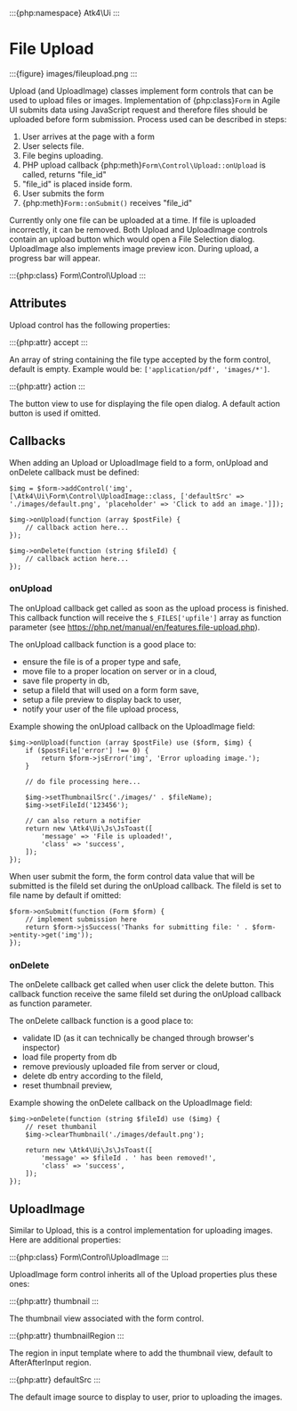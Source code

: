 :::{php:namespace} Atk4\Ui
:::

# File Upload

:::{figure} images/fileupload.png
:::

Upload (and UploadImage) classes implement form controls that can be used to upload files or images.
Implementation of {php:class}`Form` in Agile UI submits data using JavaScript request and
therefore files should be uploaded before form submission. Process used can be described
in steps:

1. User arrives at the page with a form
2. User selects file.
3. File begins uploading.
4. PHP upload callback {php:meth}`Form\Control\Upload::onUpload` is called, returns "file_id"
5. "file_id" is placed inside form.
6. User submits the form
7. {php:meth}`Form::onSubmit()` receives "file_id"

Currently only one file can be uploaded at a time. If file is uploaded incorrectly,
it can be removed. Both Upload and UploadImage controls contain an upload button which would
open a File Selection dialog. UploadImage also implements image preview icon.
During upload, a progress bar will appear.

:::{php:class} Form\Control\Upload
:::

## Attributes

Upload control has the following properties:

:::{php:attr} accept
:::

An array of string containing the file type accepted by the form control, default is empty.
Example would be: `['application/pdf', 'images/*']`.

:::{php:attr} action
:::

The button view to use for displaying the file open dialog. A default action button is used if omitted.

## Callbacks

When adding an Upload or UploadImage field to a form, onUpload and onDelete callback must be defined:

```
$img = $form->addControl('img', [\Atk4\Ui\Form\Control\UploadImage::class, ['defaultSrc' => './images/default.png', 'placeholder' => 'Click to add an image.']]);

$img->onUpload(function (array $postFile) {
    // callback action here...
});

$img->onDelete(function (string $fileId) {
    // callback action here...
});
```

### onUpload

The onUpload callback get called as soon as the upload process is finished. This callback
function will receive the `$_FILES['upfile']` array as function parameter (see https://php.net/manual/en/features.file-upload.php).

The onUpload callback function is a good place to:

- ensure the file is of a proper type and safe,
- move file to a proper location on server or in a cloud,
- save file property in db,
- setup a fileId that will used on a form form save,
- setup a file preview to display back to user,
- notify your user of the file upload process,

Example showing the onUpload callback on the UploadImage field:

```
$img->onUpload(function (array $postFile) use ($form, $img) {
    if ($postFile['error'] !== 0) {
        return $form->jsError('img', 'Error uploading image.');
    }

    // do file processing here...

    $img->setThumbnailSrc('./images/' . $fileName);
    $img->setFileId('123456');

    // can also return a notifier
    return new \Atk4\Ui\Js\JsToast([
        'message' => 'File is uploaded!',
        'class' => 'success',
    ]);
});
```

When user submit the form, the form control data value that will be submitted is the fileId set during the onUpload callback.
The fileId is set to file name by default if omitted:

```
$form->onSubmit(function (Form $form) {
    // implement submission here
    return $form->jsSuccess('Thanks for submitting file: ' . $form->entity->get('img'));
});
```

### onDelete

The onDelete callback get called when user click the delete button. This callback function
receive the same fileId set during the onUpload callback as function parameter.

The onDelete callback function is a good place to:

- validate ID (as it can technically be changed through browser's inspector)
- load file property from db
- remove previously uploaded file from server or cloud,
- delete db entry according to the fileId,
- reset thumbnail preview,

Example showing the onDelete callback on the UploadImage field:

```
$img->onDelete(function (string $fileId) use ($img) {
    // reset thumbanil
    $img->clearThumbnail('./images/default.png');

    return new \Atk4\Ui\Js\JsToast([
        'message' => $fileId . ' has been removed!',
        'class' => 'success',
    ]);
});
```

## UploadImage

Similar to Upload, this is a control implementation for uploading images. Here are additional properties:

:::{php:class} Form\Control\UploadImage
:::

UploadImage form control inherits all of the Upload properties plus these ones:

:::{php:attr} thumbnail
:::

The thumbnail view associated with the form control.

:::{php:attr} thumbnailRegion
:::

The region in input template where to add the thumbnail view, default to AfterAfterInput region.

:::{php:attr} defaultSrc
:::

The default image source to display to user, prior to uploading the images.
